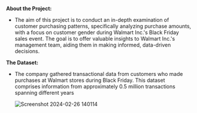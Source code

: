 **About the Project:**

- The aim of this project is to conduct an in-depth examination of customer purchasing patterns, specifically analyzing purchase amounts, with a focus on customer gender during Walmart Inc.'s Black Friday sales event. The goal is to offer valuable insights to Walmart Inc.'s management team, aiding them in making informed, data-driven decisions.

**The Dataset:**

- The company gathered transactional data from customers who made purchases at Walmart stores during Black Friday. This dataset comprises information from approximately 0.5 million transactions spanning different years

     ![Screenshot 2024-02-26 140114](https://github.com/SushobhitRathore/Business-Case-Walmart/assets/145654472/8c0db8dc-0ba5-4de8-8601-9043d53882f9)

